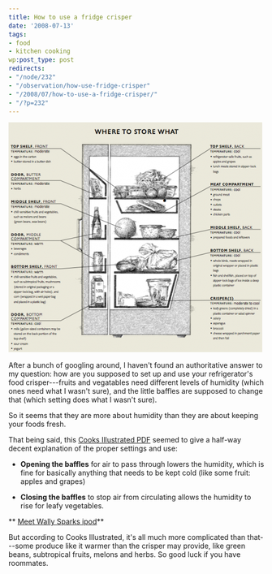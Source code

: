 ```yaml
---
title: How to use a fridge crisper
date: '2008-07-13'
tags:
- food
- kitchen cooking
wp:post_type: post
redirects:
- "/node/232"
- "/observation/how-use-fridge-crisper"
- "/2008/07/how-to-use-a-fridge-crisper/"
- "/?p=232"
---
```


![](2008-07-13-How-to-use-a-fridge-crisper/fridge-500x453.png "fridge")

After a bunch of googling around, I haven't found an authoritative answer to my question: how are you supposed to set up and use your refrigerator's food crisper---fruits and vegatables need different levels of humidity (which ones need what I wasn't sure), and the little baffles are supposed to change that (which setting does what I wasn't sure).

So it seems that they are more about humidity than they are about keeping your foods fresh.

That being said, this [Cooks Illustrated PDF](http://www.google.com/url?sa=t&ct=res&cd=6&url=http%3A%2F%2Fwww.cooksillustrated.com%2Fimages%2Fdocument%2Fhowto%2FMA01_ILRefrigerator.pdf&ei=ucB6SOK_Mo-sedzm0BM&usg=AFQjCNHC4Mj96IEr34myeqlfYqRnYRVSNg&sig2=82wwUpKvN85GZZ6emhy1lg) seemed to give a half-way decent explanation of the proper settings and use:

- **Opening the baffles** for air to pass through lowers the humidity, which is fine for basically anything that needs to be kept cold (like some fruit: apples and grapes)

- **Closing the baffles** to stop air from circulating allows the humidity to rise for leafy vegetables.

** [Meet Wally Sparks ipod](http://utero.pe/?meet_wally_sparks)**

But according to Cooks Illustrated, it's all much more complicated than that---some produce like it warmer than the crisper may provide, like green beans, subtropical fruits, melons and herbs. So good luck if you have roommates.
